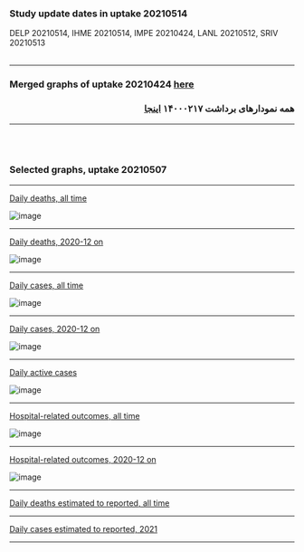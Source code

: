 ### Study update dates in uptake 20210514

DELP 20210514, IHME 20210514, IMPE 20210424, LANL 20210512, SRIV 20210513
<br/><br/>
****

### Merged graphs of uptake 20210424 [here](https://github.com/pourmalek/covir2/blob/main/20210424/graphs%20merged%20uptake%2020210424.pdf)

<div dir="rtl">
  
###  همه نمودارهای برداشت ۱۴۰۰۰۲۱۷ [اینجا](https://github.com/pourmalek/covir2/blob/main/20210424/graphs%20merged%20uptake%2020210424.pdf)
  
<div dir="ltr">

****

<br/><br/>


### Selected graphs, uptake 20210507

****

[Daily deaths, all time](https://github.com/pourmalek/covir2/blob/main/20210424/output/merge/graph%2011a%20COVID-19%20daily%20deaths%2C%20Iran%2C%20reference%20scenarios.pdf)

![image](https://user-images.githubusercontent.com/30849720/118344220-0b4aeb80-b4e2-11eb-8928-b54b7b8a49fb.png)

****

[Daily deaths, 2020-12 on](https://github.com/pourmalek/covir2/blob/main/20210424/output/merge/graph%2012a%20COVID-19%20daily%20deaths%2C%20Iran%2C%20reference%20scenarios%2C%202020-12-01%20on.pdf)

![image](https://user-images.githubusercontent.com/30849720/118344720-a775f200-b4e4-11eb-9d63-99db536f8dee.png)

****

[Daily cases, all time](https://github.com/pourmalek/covir2/blob/main/20210424/output/merge/graph%2021a%20COVID-19%20daily%20cases%2C%20Iran%2C%20reference%20scenarios.pdf)

![image](https://user-images.githubusercontent.com/30849720/118344793-0dfb1000-b4e5-11eb-960c-42c5c18ca912.png)

****

[Daily cases, 2020-12 on](https://github.com/pourmalek/covir2/blob/main/20210424/output/merge/graph%2022a%20COVID-19%20daily%20cases%2C%20Iran%2C%20reference%20scenarios%2C%202020-12-01%20on.pdf)

![image](https://user-images.githubusercontent.com/30849720/118344846-5dd9d700-b4e5-11eb-9cae-7b25f123d06a.png)

****

[Daily active cases](https://github.com/pourmalek/covir2/blob/main/20210424/output/merge/graph%2062.1%20COVID-19%20daily%20active%20cases%20wo%20GHAN%20Hijri.pdf)

![image](https://user-images.githubusercontent.com/30849720/118344964-43ecc400-b4e6-11eb-8031-7cca88e03432.png)

****

[Hospital-related outcomes, all time](https://github.com/pourmalek/covir2/blob/main/20210424/output/merge/graph%2071%20COVID-19%20hospital-related%20outcomes.pdf)

![image](https://user-images.githubusercontent.com/30849720/118344989-84e4d880-b4e6-11eb-8da6-4ed644122209.png)

****

[Hospital-related outcomes, 2020-12 on](https://github.com/pourmalek/covir2/blob/main/20210424/output/merge/graph%2073%20COVID-19%20hospital-related%20outcomes%2C%20wo%20extremes%2C%202020-12-01%20on.pdf)

![image](https://user-images.githubusercontent.com/30849720/118345052-e442e880-b4e6-11eb-83ba-80f512a9e542.png)

****

[Daily deaths estimated to reported, all time](https://github.com/pourmalek/covir2/blob/main/20210424/output/merge/graph%2091%20COVID-19%20daily%20deaths%20estimated%20to%20reported%2C%20Iran%2C%20reference%20scenarios.pdf)


****

[Daily cases estimated to reported, 2021](https://github.com/pourmalek/covir2/blob/main/20210424/output/merge/graph%2093%20COVID-19%20daily%20cases%20estimated%20to%20reported%2C%20Iran%2C%20reference%20scenarios%2C%202021-01-01%20on.pdf) 


****

